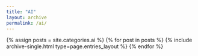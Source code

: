 ```yaml
---
title: "AI"
layout: archive
permalink: /ai/
---
```



{% assign posts = site.categories.ai %}
{% for post in posts %} {% include archive-single.html type=page.entries_layout %} {% endfor %}
